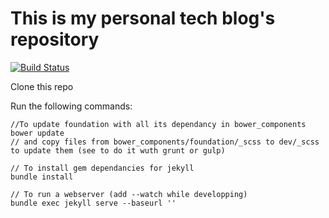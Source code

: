 # This is my personal tech blog's repository

[![Build Status](https://api.travis-ci.org/cake17/cake17.github.io.png?branch=master)](https://travis-ci.org/cake17/cake17.github.io)

Clone this repo

Run the following commands:

    //To update foundation with all its dependancy in bower_components
    bower update
    // and copy files from bower_components/foundation/_scss to dev/_scss to update them (see to do it wuth grunt or gulp)

    // To install gem dependancies for jekyll
    bundle install

    // To run a webserver (add --watch while developping)
    bundle exec jekyll serve --baseurl ''
